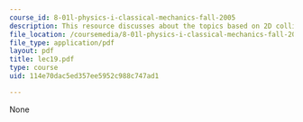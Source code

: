 ```yaml
---
course_id: 8-01l-physics-i-classical-mechanics-fall-2005
description: This resource discusses about the topics based on 2D collisions.
file_location: /coursemedia/8-01l-physics-i-classical-mechanics-fall-2005/114e70dac5ed357ee5952c988c747ad1_lec19.pdf
file_type: application/pdf
layout: pdf
title: lec19.pdf
type: course
uid: 114e70dac5ed357ee5952c988c747ad1

---
```

None